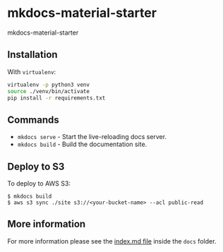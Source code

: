 # mkdocs-material-starter

mkdocs-material-starter

## Installation

With `virtualenv`:

```bash
virtualenv -p python3 venv
source ./venv/bin/activate
pip install -r requirements.txt
```

## Commands

* `mkdocs serve` - Start the live-reloading docs server.
* `mkdocs build` - Build the documentation site.

## Deploy to S3

To deploy to AWS S3:

```
$ mkdocs build
$ aws s3 sync ./site s3://<your-bucket-name> --acl public-read
```

## More information

For more information please see the [index.md file](docs/index.md) inside
the `docs` folder.
